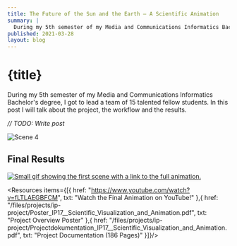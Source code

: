 ```yaml
---
title: The Future of the Sun and the Earth – A Scientific Animation
summary: |
  During my 5th semester of my Media and Communications Informatics Bachelor's degree, I got to lead a team of 15 talented fellow students.
published: 2021-03-28
layout: blog
---
```


<script>
  import Resources from '../../components/Resources.svelte'
</script>

# {title}

During my 5th semester of my Media and Communications Informatics Bachelor's degree, I got to lead a team of 15 talented fellow students.
In this post I will talk about the project, the workflow and the results.

_// TODO: Write post_

![Scene 4](/files/projects/ip-project/scene4.png)

## Final Results

<a href="https://www.youtube.com/watch?v=fLTLAEGBFCM" target="_blank" rel="noreferrer">
  <img src="/files/projects/ip-project/ip17.gif" alt="Small gif showing the first scene with a link to the full animation.">
</a>

<Resources items={[{
href: "https://www.youtube.com/watch?v=fLTLAEGBFCM",
txt: "Watch the Final Animation on YouTube!"
},{
href: "/files/projects/ip-project/Poster_IP17__Scientific_Visualization_and_Animation.pdf",
txt: "Project Overview Poster"
},{
href: "/files/projects/ip-project/Projectdokumentation_IP17__Scientific_Visualization_and_Animation.pdf",
txt: "Project Documentation (186 Pages)"
}]}/>

